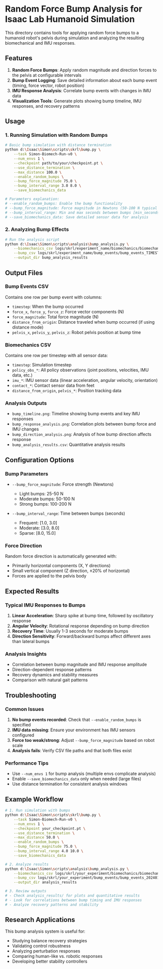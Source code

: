 # Random Force Bump Analysis for Isaac Lab Humanoid Simulation

This directory contains tools for applying random force bumps to a humanoid robot's pelvis during simulation and analyzing the resulting biomechanical and IMU responses.

## Features

1. **Random Force Bumps**: Apply random magnitude and direction forces to the pelvis at configurable intervals
2. **Bump Event Logging**: Save detailed information about each bump event (timing, force vector, robot position)
3. **IMU Response Analysis**: Correlate bump events with changes in IMU data
4. **Visualization Tools**: Generate plots showing bump timeline, IMU responses, and recovery patterns

## Usage

### 1. Running Simulation with Random Bumps

```bash
# Basic bump simulation with distance termination
python d:\Isaac\Simon\scripts\skrl\bump.py \
    --task Simon-Biomech-Run-v0 \
    --num_envs 1 \
    --checkpoint path/to/your/checkpoint.pt \
    --use_distance_termination \
    --max_distance 100.0 \
    --enable_random_bumps \
    --bump_force_magnitude 75.0 \
    --bump_interval_range 3.0 8.0 \
    --save_biomechanics_data

# Parameters explanation:
# --enable_random_bumps: Enable the bump functionality
# --bump_force_magnitude: Force magnitude in Newtons (50-100 N typical for human-scale)
# --bump_interval_range: Min and max seconds between bumps [min_seconds max_seconds]
# --save_biomechanics_data: Save detailed sensor data for analysis
```

### 2. Analyzing Bump Effects

```bash
# Run the analysis script
python d:\Isaac\Simon\scripts\analysis\bump_analysis.py \
    --biomechanics_csv logs/skrl/experiment_name/biomechanics/biomechanics_data_TIMESTAMP.csv \
    --bump_csv logs/skrl/experiment_name/bump_events/bump_events_TIMESTAMP.csv \
    --output_dir bump_analysis_results
```

## Output Files

### Bump Events CSV
Contains one row per bump event with columns:
- `timestep`: When the bump occurred
- `force_x`, `force_y`, `force_z`: Force vector components (N)
- `force_magnitude`: Total force magnitude (N)
- `distance_from_origin`: Distance traveled when bump occurred (if using distance mode)
- `pelvis_x`, `pelvis_y`, `pelvis_z`: Robot pelvis position at bump time

### Biomechanics CSV
Contains one row per timestep with all sensor data:
- `timestep`: Simulation timestep
- `policy_obs_*`: All policy observations (joint positions, velocities, IMU data, etc.)
- `imu_*`: IMU sensor data (linear acceleration, angular velocity, orientation)
- `contact_*`: Contact sensor data from feet
- `distance_from_origin`, `pelvis_*`: Position tracking data

### Analysis Outputs
- `bump_timeline.png`: Timeline showing bump events and key IMU responses
- `bump_response_analysis.png`: Correlation plots between bump force and IMU changes
- `bump_direction_analysis.png`: Analysis of how bump direction affects response
- `bump_analysis_results.csv`: Quantitative analysis results

## Configuration Options

### Bump Parameters
- `--bump_force_magnitude`: Force strength (Newtons)
  - Light bumps: 25-50 N
  - Moderate bumps: 50-100 N  
  - Strong bumps: 100-200 N
  
- `--bump_interval_range`: Time between bumps (seconds)
  - Frequent: [1.0, 3.0]
  - Moderate: [3.0, 8.0]
  - Sparse: [8.0, 15.0]

### Force Direction
Random force direction is automatically generated with:
- Primarily horizontal components (X, Y directions)
- Small vertical component (Z direction, ±20% of horizontal)
- Forces are applied to the pelvis body

## Expected Results

### Typical IMU Responses to Bumps
1. **Linear Acceleration**: Sharp spike at bump time, followed by oscillatory response
2. **Angular Velocity**: Rotational response depending on bump direction
3. **Recovery Time**: Usually 1-3 seconds for moderate bumps
4. **Direction Sensitivity**: Forward/backward bumps affect different axes than lateral bumps

### Analysis Insights
- Correlation between bump magnitude and IMU response amplitude
- Direction-dependent response patterns
- Recovery dynamics and stability measures
- Comparison with natural gait patterns

## Troubleshooting

### Common Issues
1. **No bump events recorded**: Check that `--enable_random_bumps` is specified
2. **IMU data missing**: Ensure your environment has IMU sensors configured
3. **Force too weak/strong**: Adjust `--bump_force_magnitude` based on robot scale
4. **Analysis fails**: Verify CSV file paths and that both files exist

### Performance Tips
- Use `--num_envs 1` for bump analysis (multiple envs complicate analysis)
- Enable `--save_biomechanics_data` only when needed (large files)
- Use distance termination for consistent analysis windows

## Example Workflow

```bash
# 1. Run simulation with bumps
python d:\Isaac\Simon\scripts\skrl\bump.py \
    --task Simon-Biomech-Run-v0 \
    --num_envs 1 \
    --checkpoint your_checkpoint.pt \
    --use_distance_termination \
    --max_distance 50.0 \
    --enable_random_bumps \
    --bump_force_magnitude 75.0 \
    --bump_interval_range 4.0 10.0 \
    --save_biomechanics_data

# 2. Analyze results
python d:\Isaac\Simon\scripts\analysis\bump_analysis.py \
    --biomechanics_csv logs/skrl/your_experiment/biomechanics/biomechanics_data_20240101_120000.csv \
    --bump_csv logs/skrl/your_experiment/bump_events/bump_events_20240101_120000.csv \
    --output_dir analysis_results

# 3. Review outputs
# - Check analysis_results/ for plots and quantitative results
# - Look for correlations between bump timing and IMU responses
# - Analyze recovery patterns and stability
```

## Research Applications

This bump analysis system is useful for:
- Studying balance recovery strategies
- Validating control robustness
- Analyzing perturbation responses
- Comparing human-like vs. robotic responses
- Developing better stability controllers